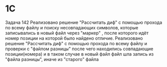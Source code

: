 # 1C
Задача 142
Реализовано решение "Рассчитать диф" с помощью прохода по всему файлу и поиску несовпадающих символов, которые записывались в новый файл через "маркер" , после которого идёт номер позиции на которой было найдено отличие.
Реализовано решение "Рассчитать диф" с помощью прохода по всему файлу и проверки с "файлом разницы" после чего находились совпадающие позиции(номера) и в таком случае в новый файл файл шла запись из "файла разницы", иначе из "старого" файла
